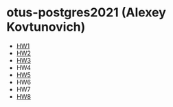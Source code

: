 # otus-postgres2021 (Alexey Kovtunovich)

- [HW1](./hw1/README.md)
- [HW2](./hw2/README.md)
- [HW3](./hw3/README.md)
- HW4
- [HW5](./hw5/README.md)
- HW6
- HW7
- [HW8](./hw8/README.md)
